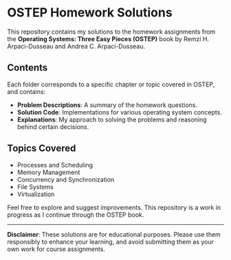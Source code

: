 # OSTEP Homework Solutions

This repository contains my solutions to the homework assignments from the **Operating Systems: Three Easy Pieces (OSTEP)** book by Remzi H. Arpaci-Dusseau and Andrea C. Arpaci-Dusseau.

## Contents

Each folder corresponds to a specific chapter or topic covered in OSTEP, and contains:

- **Problem Descriptions**: A summary of the homework questions.
- **Solution Code**: Implementations for various operating system concepts.
- **Explanations**: My approach to solving the problems and reasoning behind certain decisions.

## Topics Covered

- Processes and Scheduling
- Memory Management
- Concurrency and Synchronization
- File Systems
- Virtualization

Feel free to explore and suggest improvements. This repository is a work in progress as I continue through the OSTEP book.

---

**Disclaimer**: These solutions are for educational purposes. Please use them responsibly to enhance your learning, and avoid submitting them as your own work for course assignments.
